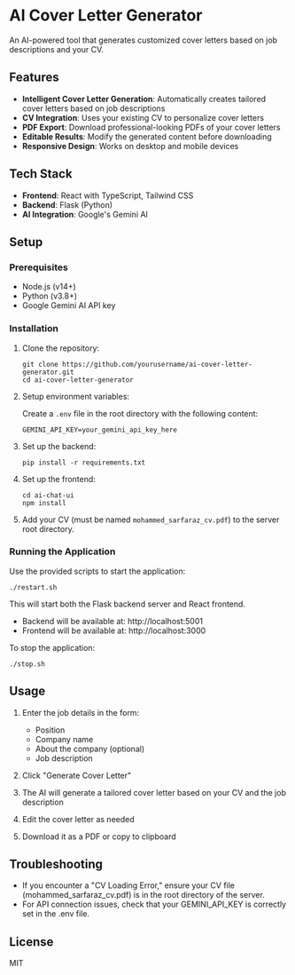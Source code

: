 # AI Cover Letter Generator

An AI-powered tool that generates customized cover letters based on job descriptions and your CV.

## Features

- **Intelligent Cover Letter Generation**: Automatically creates tailored cover letters based on job descriptions
- **CV Integration**: Uses your existing CV to personalize cover letters
- **PDF Export**: Download professional-looking PDFs of your cover letters
- **Editable Results**: Modify the generated content before downloading
- **Responsive Design**: Works on desktop and mobile devices

## Tech Stack

- **Frontend**: React with TypeScript, Tailwind CSS
- **Backend**: Flask (Python)
- **AI Integration**: Google's Gemini AI

## Setup

### Prerequisites

- Node.js (v14+)
- Python (v3.8+)
- Google Gemini AI API key

### Installation

1. Clone the repository:
   ```
   git clone https://github.com/yourusername/ai-cover-letter-generator.git
   cd ai-cover-letter-generator
   ```

2. Setup environment variables:
   
   Create a `.env` file in the root directory with the following content:
   ```
   GEMINI_API_KEY=your_gemini_api_key_here
   ```

3. Set up the backend:
   ```
   pip install -r requirements.txt
   ```

4. Set up the frontend:
   ```
   cd ai-chat-ui
   npm install
   ```

5. Add your CV (must be named `mohammed_sarfaraz_cv.pdf`) to the server root directory.

### Running the Application

Use the provided scripts to start the application:

```
./restart.sh
```

This will start both the Flask backend server and React frontend.

- Backend will be available at: http://localhost:5001
- Frontend will be available at: http://localhost:3000

To stop the application:

```
./stop.sh
```

## Usage

1. Enter the job details in the form:
   - Position
   - Company name
   - About the company (optional)
   - Job description

2. Click "Generate Cover Letter"

3. The AI will generate a tailored cover letter based on your CV and the job description

4. Edit the cover letter as needed

5. Download it as a PDF or copy to clipboard

## Troubleshooting

- If you encounter a "CV Loading Error," ensure your CV file (mohammed_sarfaraz_cv.pdf) is in the root directory of the server.
- For API connection issues, check that your GEMINI_API_KEY is correctly set in the .env file.

## License

MIT 